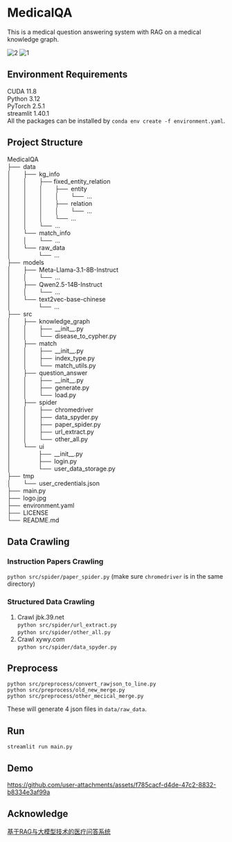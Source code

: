 # MedicalQA
This is a medical question answering system with RAG on a medical knowledge graph.

![2](https://github.com/user-attachments/assets/d95d3b02-6a1f-4a6c-8b47-e8afa08c633a)
![1](https://github.com/user-attachments/assets/eb566ad7-0478-44c7-9a5f-fcfc9b17aea0)

## Environment Requirements
CUDA 11.8  
Python 3.12  
PyTorch 2.5.1  
streamlit 1.40.1  
All the packages can be installed by `conda env create -f environment.yaml`.

## Project Structure
MedicalQA  
├──&ensp;data  
│&ensp;&ensp;&ensp;&ensp;├──&ensp;kg_info  
│&ensp;&ensp;&ensp;&ensp;│&ensp;&ensp;&ensp;&ensp;├── fixed_entity_relation  
│&ensp;&ensp;&ensp;&ensp;│&ensp;&ensp;&ensp;&ensp;│&ensp;&ensp;&ensp;&ensp;├──&ensp;entity  
│&ensp;&ensp;&ensp;&ensp;│&ensp;&ensp;&ensp;&ensp;│&ensp;&ensp;&ensp;&ensp;│&ensp;&ensp;&ensp;&ensp;└──&ensp;...  
│&ensp;&ensp;&ensp;&ensp;│&ensp;&ensp;&ensp;&ensp;│&ensp;&ensp;&ensp;&ensp;├──&ensp;relation  
│&ensp;&ensp;&ensp;&ensp;│&ensp;&ensp;&ensp;&ensp;│&ensp;&ensp;&ensp;&ensp;│&ensp;&ensp;&ensp;&ensp;└──&ensp;...  
│&ensp;&ensp;&ensp;&ensp;│&ensp;&ensp;&ensp;&ensp;│&ensp;&ensp;&ensp;&ensp;└──&ensp;...  
│&ensp;&ensp;&ensp;&ensp;│&ensp;&ensp;&ensp;&ensp;└──&ensp;...  
│&ensp;&ensp;&ensp;&ensp;└──&ensp;match_info  
│&ensp;&ensp;&ensp;&ensp;│&ensp;&ensp;&ensp;&ensp;└──&ensp;...  
│&ensp;&ensp;&ensp;&ensp;└──&ensp;raw_data  
│&ensp;&ensp;&ensp;&ensp;&ensp;&ensp;&ensp;&ensp;&ensp;└──&ensp;...  
├──&ensp;models  
│&ensp;&ensp;&ensp;&ensp;├──&ensp;Meta-Llama-3.1-8B-Instruct  
│&ensp;&ensp;&ensp;&ensp;│&ensp;&ensp;&ensp;&ensp;└──&ensp;...  
│&ensp;&ensp;&ensp;&ensp;├──&ensp;Qwen2.5-14B-Instruct  
│&ensp;&ensp;&ensp;&ensp;│&ensp;&ensp;&ensp;&ensp;└──&ensp;...  
│&ensp;&ensp;&ensp;&ensp;└──&ensp;text2vec-base-chinese  
│&ensp;&ensp;&ensp;&ensp;&ensp;&ensp;&ensp;&ensp;&ensp;└──&ensp;...  
├──&ensp;src  
│&ensp;&ensp;&ensp;&ensp;├──&ensp;knowledge_graph  
│&ensp;&ensp;&ensp;&ensp;│&ensp;&ensp;&ensp;&ensp;├──&ensp;\_\_init\_\_.py  
│&ensp;&ensp;&ensp;&ensp;│&ensp;&ensp;&ensp;&ensp;└──&ensp;disease_to_cypher.py  
│&ensp;&ensp;&ensp;&ensp;├──&ensp;match  
│&ensp;&ensp;&ensp;&ensp;│&ensp;&ensp;&ensp;&ensp;├──&ensp;\_\_init\_\_.py  
│&ensp;&ensp;&ensp;&ensp;│&ensp;&ensp;&ensp;&ensp;├──&ensp;index_type.py  
│&ensp;&ensp;&ensp;&ensp;│&ensp;&ensp;&ensp;&ensp;└──&ensp;match_utils.py  
│&ensp;&ensp;&ensp;&ensp;├──&ensp;question_answer  
│&ensp;&ensp;&ensp;&ensp;│&ensp;&ensp;&ensp;&ensp;├──&ensp;\_\_init\_\_.py  
│&ensp;&ensp;&ensp;&ensp;│&ensp;&ensp;&ensp;&ensp;├──&ensp;generate.py  
│&ensp;&ensp;&ensp;&ensp;│&ensp;&ensp;&ensp;&ensp;└──&ensp;load.py  
│&ensp;&ensp;&ensp;&ensp;├──&ensp;spider  
│&ensp;&ensp;&ensp;&ensp;│&ensp;&ensp;&ensp;&ensp;├──&ensp;chromedriver  
│&ensp;&ensp;&ensp;&ensp;│&ensp;&ensp;&ensp;&ensp;├──&ensp;data_spyder.py  
│&ensp;&ensp;&ensp;&ensp;│&ensp;&ensp;&ensp;&ensp;├──&ensp;paper_spider.py  
│&ensp;&ensp;&ensp;&ensp;│&ensp;&ensp;&ensp;&ensp;├──&ensp;url_extract.py  
│&ensp;&ensp;&ensp;&ensp;│&ensp;&ensp;&ensp;&ensp;└──&ensp;other_all.py  
│&ensp;&ensp;&ensp;&ensp;└──&ensp;ui  
│&ensp;&ensp;&ensp;&ensp;&ensp;&ensp;&ensp;&ensp;&ensp;├──&ensp;\_\_init\_\_.py  
│&ensp;&ensp;&ensp;&ensp;&ensp;&ensp;&ensp;&ensp;&ensp;├──&ensp;login.py  
│&ensp;&ensp;&ensp;&ensp;&ensp;&ensp;&ensp;&ensp;&ensp;└──&ensp;user_data_storage.py  
├──&ensp;tmp  
│&ensp;&ensp;&ensp;&ensp;└──&ensp;user_credentials.json  
├──&ensp;main.py  
├──&ensp;logo.jpg  
├──&ensp;environment.yaml  
├──&ensp;LICENSE  
└──&ensp;README.md  

## Data Crawling
### Instruction Papers Crawling  
`python src/spider/paper_spider.py` (make sure `chromedriver` is in the same directory)  
### Structured Data Crawling  
1. Crawl jbk.39.net  
`python src/spider/url_extract.py`  
`python src/spider/other_all.py`  
2. Crawl xywy.com  
`python src/spider/data_spyder.py`



## Preprocess  
`python src/preprocess/convert_rawjson_to_line.py`  
`python src/preprocess/old_new_merge.py`  
`python src/preprocess/other_mecical_merge.py`  

These will generate 4 json files in `data/raw_data`.
## Run
`streamlit run main.py`

## Demo
https://github.com/user-attachments/assets/f785cacf-d4de-47c2-8832-b8334e3af99a

## Acknowledge
[基于RAG与大模型技术的医疗问答系统](https://github.com/honeyandme/RAGQnASystem)
